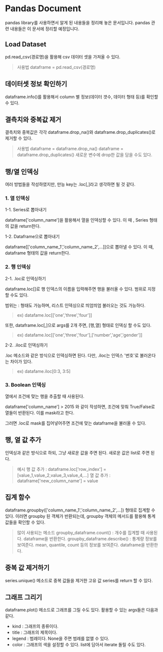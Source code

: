 # Pandas Document

pandas library를 사용하면서 알게 된 내용들을 정리해 놓은 문서입니다.
pandas 관련 내용들은 이 문서에 정리할 예정입니다.

## Load Dataset

pd.read_csv(경로명)을 활용해 csv 데이터 셋을 가져올 수 있다.

> 사용법
> dataframe = pd.read_csv(경로명)

## 데이터셋 정보 확인하기

dataframe.info()를 활용해서 column 별 정보(데이터 갯수, 데이터 형태 등)를 확인할 수 있다.

## 결측치와 중복값 제거

결측치와 중복값은 각각 dataframe.drop_na()와 dataframe.drop_duplicates()로 제거할 수 있다.

> 사용법
> dataframe = dataframe.drop_na()
> dataframe = dataframe.drop_duplicates()
> 새로운 변수에 drop한 값을 담을 수도 있다.

## 행/열 인덱싱

여러 방법들을 작성하였지만, 만능 key는 .loc\[,]라고 생각하면 될 것 같다.

### 1. 열 인덱싱

1-1. Series로 뽑아내기

dataframe\['column_name']을 활용해서 열을 인덱싱할 수 있다. 이 때 , Series 형태의 값을 return한다.

1-2. Dataframe으로 뽑아내기

dataframe\[\['column_name_1','column_name_2',...]]으로 뽑아낼 수 있다. 이 때, dataframe 형태의 값을 return한다.

### 2. 행 인덱싱

2-1. .loc로 인덱싱하기

dataframe.loc\[]로 행 인덱스의 이름을 입력해주면 행을 불러올 수 있다. 범위로 지정할 수도 있다.

범위는 : 형태도 가능하며, 리스트 인덱싱으로 띄엄띄엄 불러오는 것도 가능하다.

> ex) datafame.loc\[\['one','three','four']] 

또한, dataframe.loc\[,]으로 args를 2개 주면, \[행,열] 형태로 인덱싱 할 수도 있다. 
> ex) datafame.loc\[\['one','three','four'],\['number','age','gender']]

2-2. .iloc로 인덱싱하기

.loc 메소드와 같은 방식으로 인덱싱하면 된다. 다만, .iloc는 인덱스 '번호'로 불러온다는 차이가 있다.
> ex) datafame.iloc\[0:3, 3:5]

### 3. Boolean 인덱싱

열에서 조건에 맞는 행을 추출할 때 사용된다.

dataframe\['column_name'] > 2015 와 같이 작성하면, 조건에 맞춰 True/False로 열들이 반환된다. 이를 mask라고 한다.

그러면 .loc로 mask를 집어넣어주면 조건에 맞는 dataframe을 불러올 수 있다.

## 행, 열 값 추가

인덱싱과 같은 방식으로 하되, 그냥 새로운 값을 주면 된다. 새로운 값은 list로 주면 된다.

> 예시
> 행 값 추가 : dataframe.loc\['row_index'] = \[value_1,value_2,value_3,value_4,...]
> 열 값 추가 : dataframe\['new_column_name'] = value

## 집계 함수

dataframe.groupby(\['column_name_1','column_name_2',...]) 형태로 집계할 수 있다. 이러면 groupby 된 객체가 반환되는데, groupby 객체의 메서드를 활용해 통계 값들을 확인할 수 있다.

> 많이 사용되는 메소드
> groupby_dataframe.count() : 개수를 집계할 때 사용된다. dataframe을 반환한다.
> groupby_dataframe.describe() : 통계량 정보를 보여준다. mean, quantile, count 등의 정보를 보여준다. dataframe을 반환한다. 

## 중복 값 제거하기

series.unique() 메소드로 중복 값들을 제거한 고유 값 series를 return 할 수 있다.

## 그래프 그리기

dataframe.plot() 메소드로 그래프를 그릴 수도 있다. 활용할 수 있는 args들은 다음과 같다.

* kind : 그래프의 종류이다.
* title : 그래프의 제목이다.
* legend : 범례이다. None을 주면 범례를 없앨 수 있다.
* color : 그래프의 색을 설정할 수 있다. list에 담아서 iterate 돌릴 수도 있다.

